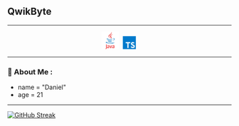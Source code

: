 <h2>QwikByte</h2>

---

<div align="center">
    <img src="https://github.com/devicons/devicon/blob/master/icons/java/java-original-wordmark.svg" title="Java" alt="Java" width="40" height="40"/>&nbsp;
    <img src="https://github.com/devicons/devicon/blob/master/icons/typescript/typescript-plain.svg" title="Java" alt="Java" width="30" height="30"/>&nbsp;
</div>

---

### 🤖 About Me :
- name = "Daniel"
- age = 21

---

[![GitHub Streak](http://github-readme-streak-stats.herokuapp.com?user=Tennisboyyy&theme=dark&background=151617)](https://git.io/streak-stats)
